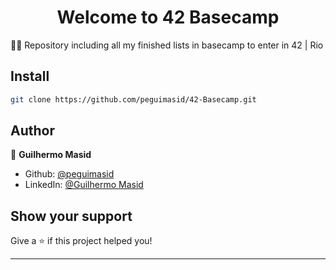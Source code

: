<h1 align="center">Welcome to 42 Basecamp</h1>
<p>🧟‍♂️ Repository including all my finished lists in basecamp to enter in 42 | Rio</p>

## Install

```sh
git clone https://github.com/peguimasid/42-Basecamp.git
```

## Author

👤 **Guilhermo Masid**

- Github: [@peguimasid](https://github.com/peguimasid)
- LinkedIn: [@Guilhermo Masid](https://www.linkedin.com/in/guilhermo-masid-494677b8/)

## Show your support

Give a ⭐️ if this project helped you!

---
